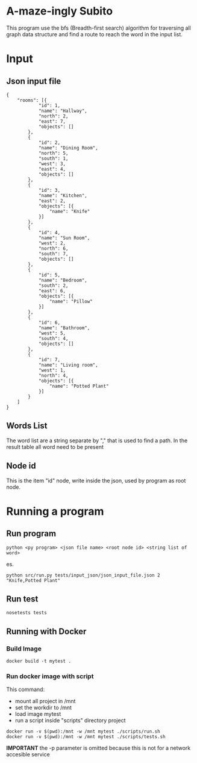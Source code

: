 A-maze-ingly Subito
===================

This program use the bfs (Breadth-first search) algorithm for traversing all graph data structure
and find a route to reach the word in the input list.

# Input

## Json input file

```
{
	"rooms": [{
			"id": 1,
			"name": "Hallway",
			"north": 2,
			"east": 7,
			"objects": []
		},
		{
			"id": 2,
			"name": "Dining Room",
			"north": 5,
			"south": 1,
			"west": 3,
			"east": 4,
			"objects": []
		},
		{
			"id": 3,
			"name": "Kitchen",
			"east": 2,
			"objects": [{
				"name": "Knife"
			}]
		},
		{
			"id": 4,
			"name": "Sun Room",
			"west": 2,
			"north": 6,
			"south": 7,
			"objects": []
		},
		{
			"id": 5,
			"name": "Bedroom",
			"south": 2,
			"east": 6,
			"objects": [{
				"name": "Pillow"
			}]
		},
		{
			"id": 6,
			"name": "Bathroom",
			"west": 5,
			"south": 4,
			"objects": []
		},
		{
			"id": 7,
			"name": "Living room",
			"west": 1,
			"north": 4,
			"objects": [{
				"name": "Potted Plant"
			}]
		}
	]
}
```

## Words List

The word list are a string separate by "," that is used to find a path. In the result table all word need to be present

## Node id
This is the item "id" node, write inside the json, used by program as root node.

# Running a program

## Run program

```
python <py program> <json file name> <root node id> <string list of word>
```

es.
```
python src/run.py tests/input_json/json_input_file.json 2 "Knife,Potted Plant"
```

## Run test

```
nosetests tests
```

## Running with Docker

### Build Image

```
docker build -t mytest .
```

### Run docker image with script

This command:

- mount all project in /mnt 
- set the workdir to /mnt 
- load image mytest
- run a script inside "scripts" directory project

```
docker run -v $(pwd):/mnt -w /mnt mytest ./scripts/run.sh
docker run -v $(pwd):/mnt -w /mnt mytest ./scripts/tests.sh
```

**IMPORTANT** the -p parameter is omitted because this is not for a network accesible service